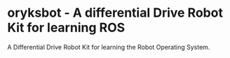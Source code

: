 # oryksbot - A differential Drive Robot Kit for learning ROS
A Differential Drive Robot Kit for learning the Robot Operating System.
